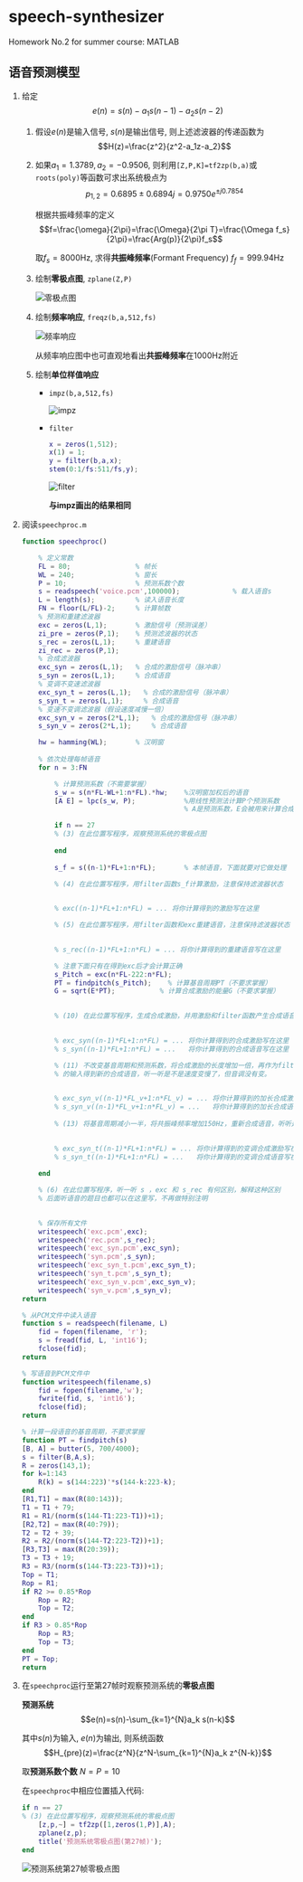 # speech-synthesizer
Homework No.2 for summer course: MATLAB

## 语音预测模型

1. 给定 $$e(n)=s(n)-a_1s(n-1)-a_2s(n-2)$$

    1. 假设$e(n)$是输入信号, $s(n)$是输出信号, 则上述滤波器的传递函数为 $$H(z)=\frac{z^2}{z^2-a_1z-a_2}$$

    2. 如果$a_1=1.3789, a_2=-0.9506$, 则利用`[Z,P,K]=tf2zp(b,a)`或`roots(poly)`等函数可求出系统极点为 $$p_{1,2}=0.6895\pm 0.6894j=0.9750e^{\pm j0.7854}$$

        根据共振峰频率的定义 $$f=\frac{\omega}{2\pi}=\frac{\Omega}{2\pi T}=\frac{\Omega f_s}{2\pi}=\frac{Arg(p)}{2\pi}f_s$$

        取$f_s=8000$Hz, 求得**共振峰频率**(Formant Frequency) $f_f=999.94$Hz

    3. 绘制**零极点图**, `zplane(Z,P)`

        ![零极点图](pic/zplane.png)

    4. 绘制**频率响应**, `freqz(b,a,512,fs)`

        ![频率响应](pic/freqz.png)

        从频率响应图中也可直观地看出**共振峰频率**在1000Hz附近

    5. 绘制**单位样值响应**

        * `impz(b,a,512,fs)`

            ![impz](pic/impz.png)

        * `filter`

            ```matlab
            x = zeros(1,512);
            x(1) = 1;
            y = filter(b,a,x);
            stem(0:1/fs:511/fs,y);
            ```

            ![filter](pic/filter.png)

            **与impz画出的结果相同**

2. 阅读`speechproc.m`

    ```matlab
    function speechproc()

        % 定义常数
        FL = 80;                % 帧长
        WL = 240;               % 窗长
        P = 10;                 % 预测系数个数
        s = readspeech('voice.pcm',100000);             % 载入语音s
        L = length(s);          % 读入语音长度
        FN = floor(L/FL)-2;     % 计算帧数
        % 预测和重建滤波器
        exc = zeros(L,1);       % 激励信号（预测误差）
        zi_pre = zeros(P,1);    % 预测滤波器的状态
        s_rec = zeros(L,1);     % 重建语音
        zi_rec = zeros(P,1);
        % 合成滤波器
        exc_syn = zeros(L,1);   % 合成的激励信号（脉冲串）
        s_syn = zeros(L,1);     % 合成语音
        % 变调不变速滤波器
        exc_syn_t = zeros(L,1);   % 合成的激励信号（脉冲串）
        s_syn_t = zeros(L,1);     % 合成语音
        % 变速不变调滤波器（假设速度减慢一倍）
        exc_syn_v = zeros(2*L,1);   % 合成的激励信号（脉冲串）
        s_syn_v = zeros(2*L,1);     % 合成语音

        hw = hamming(WL);       % 汉明窗
        
        % 依次处理每帧语音
        for n = 3:FN

            % 计算预测系数（不需要掌握）
            s_w = s(n*FL-WL+1:n*FL).*hw;    %汉明窗加权后的语音
            [A E] = lpc(s_w, P);            %用线性预测法计算P个预测系数
                                            % A是预测系数，E会被用来计算合成激励的能量

            if n == 27
            % (3) 在此位置写程序，观察预测系统的零极点图
                
            end
            
            s_f = s((n-1)*FL+1:n*FL);       % 本帧语音，下面就要对它做处理

            % (4) 在此位置写程序，用filter函数s_f计算激励，注意保持滤波器状态

            
            % exc((n-1)*FL+1:n*FL) = ... 将你计算得到的激励写在这里

            % (5) 在此位置写程序，用filter函数和exc重建语音，注意保持滤波器状态

            
            % s_rec((n-1)*FL+1:n*FL) = ... 将你计算得到的重建语音写在这里

            % 注意下面只有在得到exc后才会计算正确
            s_Pitch = exc(n*FL-222:n*FL);
            PT = findpitch(s_Pitch);    % 计算基音周期PT（不要求掌握）
            G = sqrt(E*PT);           % 计算合成激励的能量G（不要求掌握）

            
            % (10) 在此位置写程序，生成合成激励，并用激励和filter函数产生合成语音

            
            % exc_syn((n-1)*FL+1:n*FL) = ... 将你计算得到的合成激励写在这里
            % s_syn((n-1)*FL+1:n*FL) = ...   将你计算得到的合成语音写在这里

            % (11) 不改变基音周期和预测系数，将合成激励的长度增加一倍，再作为filter
            % 的输入得到新的合成语音，听一听是不是速度变慢了，但音调没有变。

            
            % exc_syn_v((n-1)*FL_v+1:n*FL_v) = ... 将你计算得到的加长合成激励写在这里
            % s_syn_v((n-1)*FL_v+1:n*FL_v) = ...   将你计算得到的加长合成语音写在这里
            
            % (13) 将基音周期减小一半，将共振峰频率增加150Hz，重新合成语音，听听是啥感受～

            
            % exc_syn_t((n-1)*FL+1:n*FL) = ... 将你计算得到的变调合成激励写在这里
            % s_syn_t((n-1)*FL+1:n*FL) = ...   将你计算得到的变调合成语音写在这里
            
        end

        % (6) 在此位置写程序，听一听 s ，exc 和 s_rec 有何区别，解释这种区别
        % 后面听语音的题目也都可以在这里写，不再做特别注明
        

        % 保存所有文件
        writespeech('exc.pcm',exc);
        writespeech('rec.pcm',s_rec);
        writespeech('exc_syn.pcm',exc_syn);
        writespeech('syn.pcm',s_syn);
        writespeech('exc_syn_t.pcm',exc_syn_t);
        writespeech('syn_t.pcm',s_syn_t);
        writespeech('exc_syn_v.pcm',exc_syn_v);
        writespeech('syn_v.pcm',s_syn_v);
    return

    % 从PCM文件中读入语音
    function s = readspeech(filename, L)
        fid = fopen(filename, 'r');
        s = fread(fid, L, 'int16');
        fclose(fid);
    return

    % 写语音到PCM文件中
    function writespeech(filename,s)
        fid = fopen(filename,'w');
        fwrite(fid, s, 'int16');
        fclose(fid);
    return

    % 计算一段语音的基音周期，不要求掌握
    function PT = findpitch(s)
    [B, A] = butter(5, 700/4000);
    s = filter(B,A,s);
    R = zeros(143,1);
    for k=1:143
        R(k) = s(144:223)'*s(144-k:223-k);
    end
    [R1,T1] = max(R(80:143));
    T1 = T1 + 79;
    R1 = R1/(norm(s(144-T1:223-T1))+1);
    [R2,T2] = max(R(40:79));
    T2 = T2 + 39;
    R2 = R2/(norm(s(144-T2:223-T2))+1);
    [R3,T3] = max(R(20:39));
    T3 = T3 + 19;
    R3 = R3/(norm(s(144-T3:223-T3))+1);
    Top = T1;
    Rop = R1;
    if R2 >= 0.85*Rop
        Rop = R2;
        Top = T2;
    end
    if R3 > 0.85*Rop
        Rop = R3;
        Top = T3;
    end
    PT = Top;
    return
    ```

3. 在`speechproc`运行至第27帧时观察预测系统的**零极点图**

    **预测系统** $$e(n)=s(n)-\sum_{k=1}^{N}a_k s(n-k)$$

    其中$s(n)$为输入, $e(n)$为输出, 则系统函数 $$H_{pre}(z)=\frac{z^N}{z^N-\sum_{k=1}^{N}a_k z^{N-k}}$$

    取**预测系数个数** $N=P=10$

    在`speechproc`中相应位置插入代码:

    ```matlab
    if n == 27
    % (3) 在此位置写程序，观察预测系统的零极点图
        [z,p,~] = tf2zp([1,zeros(1,P)],A);
        zplane(z,p);
        title('预测系统零极点图(第27帧)');
    end
    ```

    ![预测系统第27帧零极点图](pic/zplane-pre27.png)


